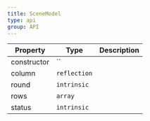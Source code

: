 ```yaml
---
title: SceneModel
type: api
group: API
---
```


Property | Type | Description 
---|---|---
constructor | `` |
column | `reflection` |
round | `intrinsic` |
rows | `array` |
status | `intrinsic` |
